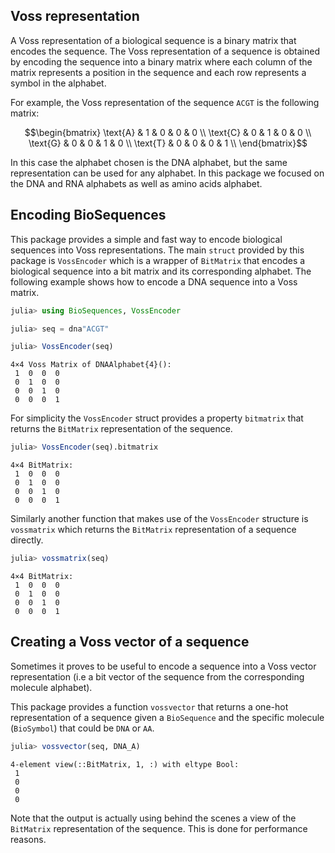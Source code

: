 ## Voss representation

A Voss representation of a biological sequence is a binary matrix that encodes the sequence. The Voss representation of a sequence is obtained by encoding the sequence into a binary matrix where each column of the matrix represents a position in the sequence and each row represents a symbol in the alphabet.

For example, the Voss representation of the sequence `ACGT` is the following matrix:

```math
\begin{bmatrix}
\text{A} & 1 & 0 & 0 & 0 \\
\text{C} & 0 & 1 & 0 & 0 \\
\text{G} & 0 & 0 & 1 & 0 \\
\text{T} & 0 & 0 & 0 & 1 \\
\end{bmatrix}
```

In this case the alphabet chosen is the DNA alphabet, but the same representation can be used for any alphabet. In this package we focused on the DNA and RNA alphabets as well as amino acids alphabet.

## Encoding BioSequences

This package provides a simple and fast way to encode biological sequences into Voss representations. The main `struct` provided by this package is `VossEncoder` which is a wrapper of `BitMatrix` that encodes a biological sequence into a bit matrix and its corresponding alphabet. The following example shows how to encode a DNA sequence into a Voss matrix.

```julia
julia> using BioSequences, VossEncoder

```

```julia
julia> seq = dna"ACGT"

```

```julia
julia> VossEncoder(seq)
```

    4×4 Voss Matrix of DNAAlphabet{4}():
     1  0  0  0
     0  1  0  0
     0  0  1  0
     0  0  0  1

For simplicity the `VossEncoder` struct provides a property `bitmatrix` that returns the `BitMatrix` representation of the sequence.

```julia
julia> VossEncoder(seq).bitmatrix
```

    4×4 BitMatrix:
     1  0  0  0
     0  1  0  0
     0  0  1  0
     0  0  0  1

Similarly another function that makes use of the `VossEncoder` structure is `vossmatrix` which returns the `BitMatrix` representation of a sequence directly.

```julia
julia> vossmatrix(seq)
```
    4×4 BitMatrix:
     1  0  0  0
     0  1  0  0
     0  0  1  0
     0  0  0  1

## Creating a Voss vector of a sequence

Sometimes it proves to be useful to encode a sequence into a Voss vector representation (i.e a bit vector of the sequence from the corresponding molecule alphabet).

 This package provides a function `vossvector` that returns a one-hot representation of a sequence given a `BioSequence` and the specific molecule (`BioSymbol`) that could be `DNA` or `AA`.

```julia
julia> vossvector(seq, DNA_A)
```
    4-element view(::BitMatrix, 1, :) with eltype Bool:
     1
     0
     0
     0

Note that the output is actually using behind the scenes a view of the `BitMatrix` representation of the sequence. This is done for performance reasons.
